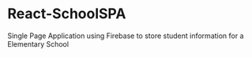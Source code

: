 # React-SchoolSPA
Single Page Application using Firebase to store student information for a Elementary School
